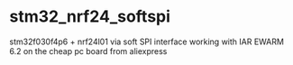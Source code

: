 # stm32_nrf24_softspi
stm32f030f4p6 + nrf24l01 via soft SPI interface
working with IAR EWARM 6.2 on the cheap pc board from aliexpress
